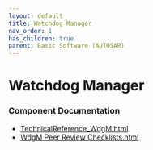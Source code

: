 ```yaml
---
layout: default
title: Watchdog Manager
nav_order: 1
has_children: true
parent: Basic Software (AUTOSAR)
---
```

# Watchdog Manager
### Component Documentation

- [TechnicalReference_WdgM.html](doc/TechnicalReference_WdgM.html)
- [WdgM Peer Review Checklists.html](doc/WdgM%20Peer%20Review%20Checklists.html)

